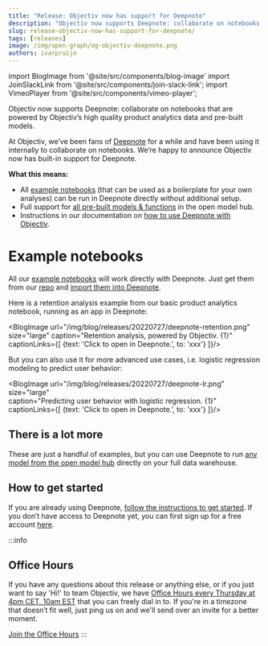 ```yaml
---
title: "Release: Objectiv now has support for Deepnote"
description: "Objectiv now supports Deepnote: collaborate on notebooks that are powered by Objectiv’s high quality product analytics data and pre-built models."
slug: release-objectiv-now-has-support-for-deepnote/
tags: [releases]
image: /img/open-graph/og-objectiv-deepnote.png
authors: ivarpruijn
---
```


<head>
  <meta property="og:title" content="Release: Objectiv now has support for Deepnote" />
</head>

import BlogImage from '@site/src/components/blog-image'
import JoinSlackLink from '@site/src/components/join-slack-link';
import VimeoPlayer from '@site/src/components/vimeo-player';

[office-hours]: https://calendly.com/objectiv_io/objectiv-office-hours

<intro>

Objectiv now supports Deepnote: collaborate on notebooks that are powered by Objectiv’s high quality product analytics data and pre-built models. 

</intro>

<!--truncate-->

At Objectiv, we’ve been fans of [Deepnote](https://deepnote.com/) for a while and have been using it internally to collaborate on notebooks. We’re happy to announce Objectiv now has built-in support for Deepnote.

**What this means:**
* All [example notebooks](https://objectiv.io/docs/modeling/example-notebooks/) (that can be used as a boilerplate for your own analyses) can be run in Deepnote directly without additional setup.
* Full support for [all pre-built models & functions](https://objectiv.io/docs/modeling/open-model-hub/) in the open model hub.
* Instructions in our documentation on [how to use Deepnote with Objectiv](https://objectiv.io/docs/modeling/open-model-hub/models/).


# Example notebooks
All our [example notebooks](https://objectiv.io/docs/modeling/example-notebooks/) will work directly with Deepnote. Just get them from our [repo](https://github.com/objectiv/objectiv-analytics/tree/main/notebooks) and [import them into Deepnote](https://docs.deepnote.com/importing-and-exporing/importing-data-to-deepnote).

Here is a retention analysis example from our basic product analytics notebook, running as an app in Deepnote:


<BlogImage url="/img/blog/releases/20220727/deepnote-retention.png" 
  size="large" 
  caption="Retention analysis, powered by Objectiv. {1}"
  captionLinks={[
    {text: 'Click to open in Deepnote.', to: 'xxx'}
  ]}/>

But you can also use it for more advanced use cases, i.e. logistic regression modeling to predict user behavior:

<BlogImage url="/img/blog/releases/20220727/deepnote-lr.png" 
  size="large"  
  caption="Predicting user behavior with logistic regression. {1}"
  captionLinks={[
    {text: 'Click to open in Deepnote.', to: 'xxx'}
     ]}/>

## There is a lot more
These are just a handful of examples, but you can use Deepnote to run [any model from the open model hub](https://objectiv.io/docs/modeling/open-model-hub/models/) directly on your full data warehouse. 

## How to get started
If you are already using Deepnote, [follow the instructions to get started](https://objectiv.io/docs/modeling/get-started-in-your-notebook/#google-colab--hex--deepnote). If you don’t have access to Deepnote yet, you can first sign up for a free account [here](https://deepnote.com/sign-up).

:::info
## Office Hours
If you have any questions about this release or anything else, or if you just want to say 'Hi!' to team 
Objectiv, we have [Office Hours every Thursday at 4pm CET, 10am EST][office-hours] that you 
can freely dial in to. If you're in a timezone that doesn’t fit well, just ping us 
on <JoinSlackLink linkText="Slack" /> and we'll send over an invite for a better moment.

[Join the Office Hours][office-hours]
:::